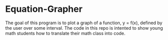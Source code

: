 # Equation-Grapher
The goal of this program is to plot a graph of a function, y = f(x), defined by the user over some interval.
The code in this repo is intented to show young math students how to translate their math class into code.
